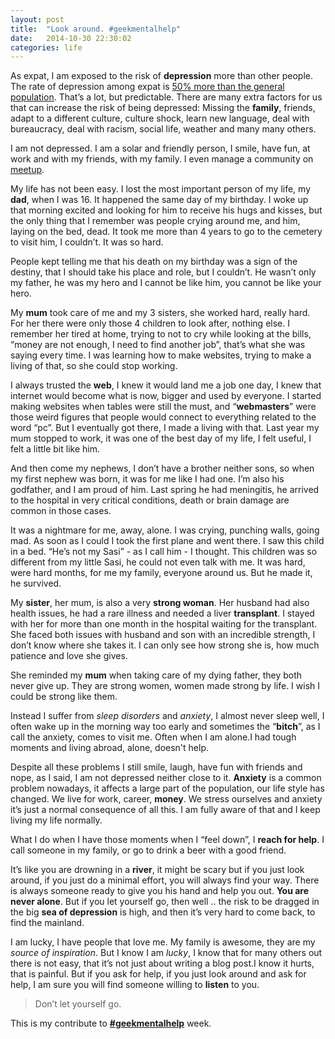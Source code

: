 ```yaml
---
layout: post
title:  "Look around. #geekmentalhelp"
date:   2014-10-30 22:30:02
categories: life
---
```


As expat, I am exposed to the risk of **depression** more than other people. The rate of depression among expat is [50% more than the general population](http://www.utesexpatlounge.com/infographic-about-expat-life/).  That’s a lot, but predictable. 
There are many extra factors for us that can increase the risk of being depressed: 
Missing the **family**, friends, adapt to a different culture, culture shock, learn new language, deal with bureaucracy, deal with racism, social life, weather and many many others.

I am not depressed. I am a solar and friendly person, I smile, have fun, at work and with my friends, with my family. I even manage a community on [meetup](http://www.meetup.com/designers-developers/).

My life has not been easy. I lost the most important person of my life, my **dad**, when I was 16. It happened the same day of my birthday. I woke up that morning excited and looking for him to receive his hugs and kisses, but the only thing that I remember was people crying around me, and him, laying on the bed, dead. It took me more than 4 years to go to the cemetery to visit him, I couldn’t. It was so hard.  

People kept telling me that his death on my birthday was a sign of the destiny, that I should take his place and role, but I couldn’t. He wasn’t only my father, he was my hero and I cannot be like him, you cannot be like your hero.

My **mum** took care of me and my 3 sisters, she worked hard, really hard. For her there were only those 4 children to look after, nothing else. I remember her tired at home, trying to not to cry while looking at the bills, “money are not enough, I need to find another job”, that’s what she was saying every time. I was learning how to make websites, trying to make a living of that, so she could stop working. 

I always trusted the **web**, I knew it would land me a job one day, I knew that internet would become what is now, bigger and used by everyone. I started making websites when tables were still the must, and “**webmasters**” were those weird figures that people would connect to everything related to the word “pc”. But I eventually got there, I made a living with that. Last year my mum stopped to work, it was one of the best day of my life, I felt useful, I felt a little bit like him. 

And then come my nephews, I don’t have a brother neither sons, so when my first nephew was born, it was for me like I had one. I’m also his godfather, and I am proud of him. Last spring he had meningitis, he arrived to the hospital in very critical conditions, death or brain damage are common in those cases.

It was a nightmare for me, away, alone. I was crying, punching walls, going mad. As soon as I could I took the first plane and went there. I saw this child in a bed. “He’s not my Sasi” - as I call him - I thought. This children was so different from my little Sasi, he could not even talk with me. It was hard, were hard months, for me my family, everyone around us. But he made it, he survived. 

My **sister**, her mum, is also a very **strong woman**. Her husband had also health issues, he had a rare illness and needed a liver **transplant**. I stayed with her for more than one month in the hospital waiting for the transplant. She faced both issues with husband and son with an incredible strength, I don’t know where she takes it. I can only see how strong she is, how much patience and love she gives.

She reminded my **mum** when taking care of my dying father, they both never give up. They are strong women, women made strong by life. I wish I could be strong like them.

Instead I suffer from *sleep disorders* and *anxiety*, I almost never sleep well, I often wake up in the morning way too early and sometimes the “**bitch**”, as I call the anxiety, comes to visit me. Often when I am alone.I had tough moments and living abroad, alone, doesn't help.

Despite all these problems I still smile, laugh, have fun with friends and nope, as I said, I am not depressed neither close to it. **Anxiety** is a common problem nowadays, it affects a large part of the population, our life style has changed. We live for work, career, **money**. We stress ourselves and anxiety it’s just a normal consequence of all this. I am fully aware of that and I keep living my life normally.

What I do when I have those moments when I “feel down”, I **reach for help**. I call someone in my family, or go to drink a beer with a good friend.

It’s like you are drowning in a **river**, it might be scary but if you just look around, if you just do a minimal effort, you will always find your way. There is always someone ready to give you his hand and help you out. **You are never alone**.
But if you let yourself go, then well .. the risk to be dragged in the big **sea of depression** is high, and then it’s very hard to come back, to find the mainland.

I am lucky, I have people that love me. My family is awesome, they are my *source of inspiration*.
But I know I am *lucky*, I know that for many others out there is not easy, that it’s not just about	 writing a blog post.I know it hurts, that is painful. But if you ask for help, if you just look around and ask for help, I am sure you will find someone willing to **listen** to you. 

> Don’t let yourself go.

This is my contribute to [**#geekmentalhelp**](http://geekmentalhelp.com) week. 